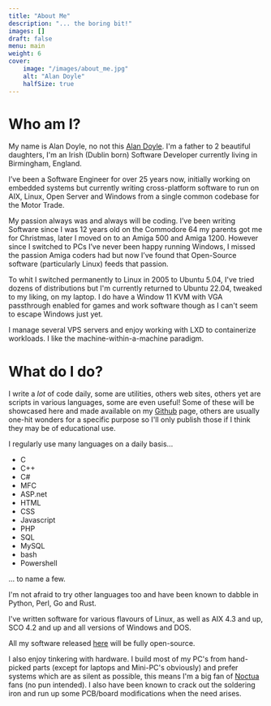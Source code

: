 ```yaml
---
title: "About Me"
description: "... the boring bit!"
images: []
draft: false
menu: main
weight: 6
cover:
    image: "/images/about_me.jpg"
    alt: "Alan Doyle"
    halfSize: true
---
```


# Who am I?

My name is Alan Doyle, no not this [Alan Doyle](https://alandoyle.ca). I'm a father to 2 beautiful daughters, I'm an Irish (Dublin born) Software Developer currently living in Birmingham, England.

I’ve been a Software Engineer for over 25 years now, initially working on embedded systems but currently writing cross-platform software to run on AIX, Linux, Open Server and Windows from a single common codebase for the Motor Trade.

My passion always was and always will be coding. I’ve been writing Software since I was 12 years old on the Commodore 64 my parents got me for Christmas, later I moved on to an Amiga 500 and Amiga 1200. However since I switched to PCs I’ve never been happy running Windows, I missed the passion Amiga coders had but now I’ve found that Open-Source software (particularly Linux) feeds that passion. 

To whit I switched permanently to Linux in 2005 to Ubuntu 5.04, I've tried dozens of distributions but I'm currently returned to Ubuntu 22.04, tweaked to my liking, on my laptop. I do have a Window 11 KVM with VGA passthrough enabled for games and work software though as I can't seem to escape Windows just yet.

I manage several VPS servers and enjoy working with LXD to containerize workloads. I like the machine-within-a-machine paradigm.

# What do I do?

I write a _lot_ of code daily, some are utilities, others web sites, others yet are scripts in various languages, some are even useful! Some of these will be showcased here and made available on my [Github](https://github.com/alandoyle) page, others are usually one-hit wonders for a specific purpose so I'll only publish those if I think they may be of educational use.

I regularly use many languages on a daily basis...

- C
- C++
- C#
- MFC
- ASP.net
- HTML
- CSS
- Javascript
- PHP
- SQL
- MySQL
- bash
- Powershell

... to name a few.

I'm not afraid to try other languages too and have been known to dabble in Python, Perl, Go and Rust.

I've written software for various flavours of Linux, as well as AIX 4.3 and up, SCO 4.2 and up and all versions of Windows and DOS.

All my software released [here](https://github.com/alandoyle) will be fully open-source.

I also enjoy tinkering with hardware. I build most of my PC's from hand-picked parts (except for laptops and Mini-PC's obviously) and prefer systems which are as silent as possible, this means I'm a big fan of [Noctua](https://noctua.at) fans (no pun intended). I also have been known to crack out the soldering iron and run up some PCB/board modifications when the need arises.
